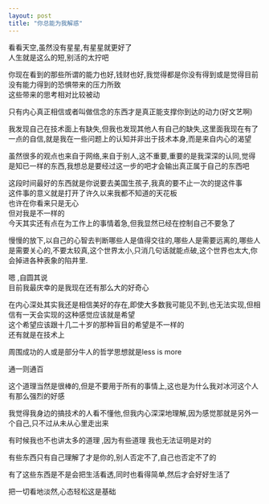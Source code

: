 ```yaml
---
layout: post
title: "你总能为我解惑"
---
```

看看天空,虽然没有星星,有星星就更好了  
人生就是这么的短,别活的太拧吧  

你现在看到的那些所谓的能力也好,钱财也好,我觉得都是你没有得到或是觉得目前没有能力得到的恐惧带来的压力所致  
这些带来的思考相对比较被动  

只有内心真正相信或者叫做信念的东西才是真正能支撑你到达的动力(好文艺啊)  

我发现自己在技术面上有缺失,但我也发现其他人有自己的缺失,这里面我现在有了一点的自信,就是我在一些问题上的认知并非出于技术本身,而是来自内心的渴望  


虽然很多的观点也来自于网络,来自于别人,这不重要,重要的是我深深的认同,觉得是知已一样的东西,我想总是要经过这一步的吧才会输出真正属于自己的东西吧  


这段时间最好的东西就是你说要去美国生孩子,我真的要不止一次的提这件事  
这件事的意义就是打开了许久以来我都不知道的天花板  
也许在你看来只是无心  
但对我是不一样的  
今天其实还有点在为工作上的事情着急,但我显然已经在控制自己不要急了  

慢慢的放下,以自己的心智去判断哪些人是值得交往的,哪些人是需要远离的,哪些人是需要关心的,不要太较真,这个世界太小,只消几句话就能点破,这个世界也太大,你会掉进各种表象的陷井里.  


嗯 ,自圆其说  
目前我最庆幸的是我现在还有那么大的好奇心  


在内心深处其实我还是相信美好的存在,即使大多数我可能见不到,也无法实现,但相信有一天会实现的这种感觉应该就是希望  
这个希望应该跟十几二十岁的那种盲目的希望是不一样的  
还有就是在技术上  

周围成功的人或是部分牛人的哲学思想就是less is more  

通一则通百  


这个道理当然是很棒的,但是不要用于所有的事情上,这也是为什么我对冰河这个人有那么强烈的好感  



我觉得我身边的搞技术的人看不懂他,但我内心深深地理解,因为感觉那就是另外一个自己,只不过从未从心里走出来  



有时候我也不也讲太多的道理 ,因为有些道理 我也无法证明是对的  


有些东西只有自己理解了才是你的,别人否定不了,自己也否定不了的  


有了这些东西是不是会把生活看透,同时也看得简单,然后才会好好生活了  


把一切看地淡然,心态轻松这是基础  


							  
		

